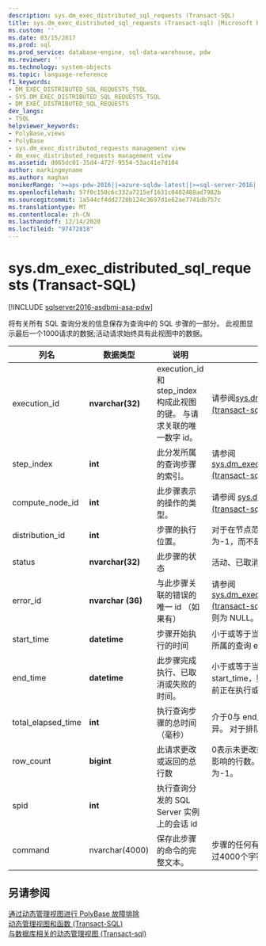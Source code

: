 ```yaml
---
description: sys.dm_exec_distributed_sql_requests (Transact-SQL)
title: sys.dm_exec_distributed_sql_requests (Transact-sql) |Microsoft Docs
ms.custom: ''
ms.date: 03/15/2017
ms.prod: sql
ms.prod_service: database-engine, sql-data-warehouse, pdw
ms.reviewer: ''
ms.technology: system-objects
ms.topic: language-reference
f1_keywords:
- DM_EXEC_DISTRIBUTED_SQL_REQUESTS_TSQL
- SYS.DM_EXEC_DISTRIBUTED_SQL_REQUESTS_TSQL
- DM_EXEC_DISTRIBUTED_SQL_REQUESTS
dev_langs:
- TSQL
helpviewer_keywords:
- PolyBase,views
- PolyBase
- sys.dm_exec_distributed_requests management view
- dm_exec_distributed_requests management view
ms.assetid: d065dc01-35d4-472f-9554-53ac41e7d104
author: markingmyname
ms.author: maghan
monikerRange: '>=aps-pdw-2016||=azure-sqldw-latest||>=sql-server-2016||>=sql-server-linux-2017||=azuresqldb-mi-current'
ms.openlocfilehash: 57f0c150c6c332a7215ef1631c0402488ad7982b
ms.sourcegitcommit: 1a544cf4dd2720b124c3697d1e62ae7741db757c
ms.translationtype: MT
ms.contentlocale: zh-CN
ms.lasthandoff: 12/14/2020
ms.locfileid: "97472818"
---
```

# <a name="sysdm_exec_distributed_sql_requests-transact-sql"></a>sys.dm_exec_distributed_sql_requests (Transact-SQL)
[!INCLUDE [sqlserver2016-asdbmi-asa-pdw](../../includes/applies-to-version/sqlserver2016-asdbmi-asa-pdw.md)]

  将有关所有 SQL 查询分发的信息保存为查询中的 SQL 步骤的一部分。  此视图显示最后一个1000请求的数据;活动请求始终具有此视图中的数据。  
  
|列名|数据类型|说明|范围|  
|-----------------|---------------|-----------------|-----------|  
|execution_id|**nvarchar(32)**|execution_id 和 step_index 构成此视图的键。 与请求关联的唯一数字 id。|请参阅[sys.dm_exec_requests &#40;transact-sql](../../relational-databases/system-dynamic-management-views/sys-dm-exec-requests-transact-sql.md)中的 ID&#41;|  
|step_index|**int**|此分发所属的查询步骤的索引。|请参阅 [sys.dm_exec_distributed_request_steps &#40;transact-sql&#41;](../../relational-databases/system-dynamic-management-views/sys-dm-exec-distributed-request-steps-transact-sql.md)中的 step_index。|  
|compute_node_id|**int**|此步骤表示的操作的类型。|请参阅 [sys.dm_exec_compute_nodes &#40;transact-sql&#41;](../../relational-databases/system-dynamic-management-views/sys-dm-exec-compute-nodes-transact-sql.md)中的 compute_node_id。|  
|distribution_id|**int**|步骤的执行位置。|对于在节点范围内运行的请求，将设置为-1，而不是分布范围。|  
|status|**nvarchar(32)**|此步骤的状态|活动、已取消、已完成、失败、排队|  
|error_id|**nvarchar (36)**|与此步骤关联的错误的唯一 id （如果有）|请参阅 [sys.dm_exec_compute_node_errors &#40;transact-sql&#41;](../../relational-databases/system-dynamic-management-views/sys-dm-exec-compute-node-errors-transact-sql.md)的 id，如果未发生错误，则为 NULL。|  
|start_time|**datetime**|步骤开始执行的时间|小于或等于当前时间，大于或等于此步骤所属的查询 end_compile_time。|  
|end_time|**datetime**|此步骤完成执行、已取消或失败的时间。|小于或等于当前时间，大于或等于 start_time，则将设置为 NULL 以查看当前正在执行或已排队的步骤。|  
|total_elapsed_time|**int**|执行查询步骤的总时间（毫秒）|介于0与 end_time 与 start_time 之间的差异。 对于排队步骤，为0。|  
|row_count|**bigint**|此请求更改或返回的总行数|0表示未更改或返回数据的步骤，否则为受影响的行数。 对于 DMS 步骤，将设置为-1。|  
|spid|**int**|执行查询分发的 SQL Server 实例上的会话 id||  
|command|nvarchar(4000)|保存此步骤的命令的完整文本。|步骤的任何有效请求字符串。 如果长度超过4000个字符，则截断。|  
  
## <a name="see-also"></a>另请参阅  
 [通过动态管理视图进行 PolyBase 故障排除](/previous-versions/sql/sql-server-2016/mt146389(v=sql.130))   
 [动态管理视图和函数 (Transact-SQL)](~/relational-databases/system-dynamic-management-views/system-dynamic-management-views.md)   
 [与数据库相关的动态管理视图 &#40;Transact-sql&#41;](../../relational-databases/system-dynamic-management-views/database-related-dynamic-management-views-transact-sql.md)  
  

